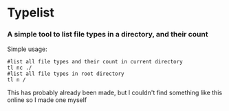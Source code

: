 # Typelist
### A simple tool to list file types in a directory, and their count

Simple usage:
```
#list all file types and their count in current directory 
tl nc ./
#list all file types in root directory
tl n /

```


This has probably already been made, but I couldn't find something like this online so I made one myself

